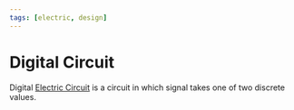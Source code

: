 ```yaml
---
tags: [electric, design]
---
```


# Digital Circuit

Digital [Electric Circuit](202409101454.md) is a circuit in which signal takes
one of two discrete values.
